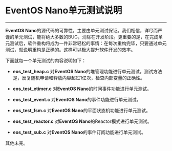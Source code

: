 # EventOS Nano单元测试说明
------
**EventOS Nano**的源代码的可靠性，主要由单元测试保证。我们相信，详尽而严谨的单元测试，能将绝大多数的BUG，消除在开发阶段。更重要的是，在完成单元测试后，软件重构将成为一件非常轻松的事情：在每次重构完毕，只要通过单元测试，就说明重构是正确的。这样可以极大提升软件开发的效率。

下面就每一个单元测试的内容说明如下：

+ **eos_test_heap.c**
对**EventOS Nano**的堆管理功能进行单元测试。测试方法是，反复随机申请和释放内容超过1亿次，检查内部变量的正确性。

+ **eos_test_etimer.c**
对**EventOS Nano**的时间事件功能进行单元测试。

+ **eos_test_event.c**
对**EventOS Nano**的事件功能进行单元测试。

+ **eos_test_fsm.c**
对**EventOS Nano**的平面状态机功能进行单元测试。

+ **eos_test_reactor.c**
对**EventOS Nano**的Reactor模式进行单元测试。

+ **eos_test_sub.c**
对**EventOS Nano**的事件订阅功能进行单元测试。

其他未完。